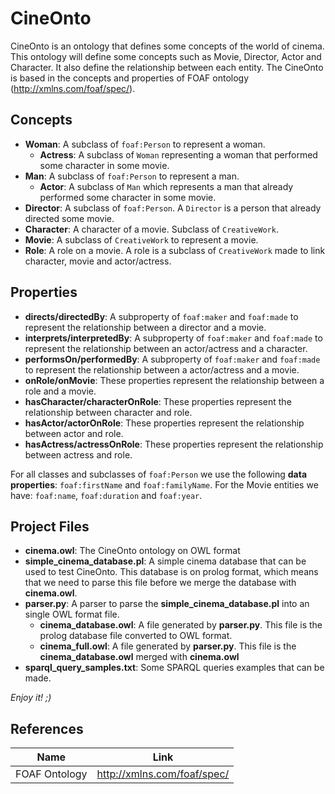 # CineOnto
CineOnto is an ontology that defines some concepts of the world of cinema. This ontology will define some concepts such as Movie, Director, Actor and Character. It also define the relationship between each entity. The CineOnto is based in the concepts and properties of FOAF ontology (http://xmlns.com/foaf/spec/).

## Concepts
  - **Woman**: A subclass of `foaf:Person` to represent a woman.
    - **Actress**: A subclass of `Woman` representing a woman that performed some character in some movie.
  - **Man**: A subclass of `foaf:Person` to represent a man.
    - **Actor**: A subclass of `Man` which represents a man that already performed some character in some movie.
  - **Director**: A subclass of `foaf:Person`. A `Director` is a person that already directed some movie.
  - **Character**: A character of a movie. Subclass of `CreativeWork`.
  - **Movie**: A subclass of `CreativeWork` to represent a movie.
  - **Role**: A role on a movie. A role is a subclass of `CreativeWork` made to link character, movie and actor/actress.

## Properties
  - **directs/directedBy**: A subproperty of `foaf:maker` and `foaf:made` to represent the relationship between a director and a movie.
  - **interprets/interpretedBy**: A subproperty of `foaf:maker` and `foaf:made` to represent the relationship between an actor/actress and a character.
  - **performsOn/performedBy**: A subproperty of `foaf:maker` and `foaf:made` to represent the relationship between a actor/actress and a movie.
  - **onRole/onMovie**: These properties represent the relationship between a role and a movie.
  - **hasCharacter/characterOnRole**: These properties represent the relationship between character and role.
  - **hasActor/actorOnRole**: These properties represent the relationship between actor and role.
  - **hasActress/actressOnRole**: These properties represent the relationship between actress and role.

For all classes and subclasses of `foaf:Person` we use the following **data properties**: `foaf:firstName` and `foaf:familyName`. For the Movie entities we have: `foaf:name`, `foaf:duration` and `foaf:year`.


## Project Files
  - **cinema.owl**: The CineOnto ontology on OWL format
  - **simple_cinema_database.pl**: A simple cinema database that can be used to test CineOnto. This database is on prolog format, which means that we need to parse this file before we merge the database with **cinema.owl**.
  - **parser.py**: A parser to parse the **simple_cinema_database.pl** into an single OWL format file.
    - **cinema_database.owl**: A file generated by **parser.py**. This file is the prolog database file converted to OWL format.
    - **cinema_full.owl**: A file generated by **parser.py**. This file is the **cinema_database.owl** merged with **cinema.owl**
  - **sparql_query_samples.txt**: Some SPARQL queries examples that can be made.


*Enjoy it! ;)*


## References
| Name | Link |
| ------ | ------ |
| FOAF Ontology | http://xmlns.com/foaf/spec/ |
